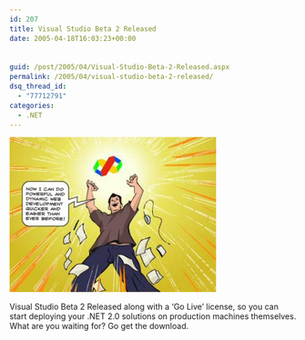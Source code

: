 ```yaml
---
id: 207
title: Visual Studio Beta 2 Released
date: 2005-04-18T16:03:23+00:00


guid: /post/2005/04/Visual-Studio-Beta-2-Released.aspx
permalink: /2005/04/visual-studio-beta-2-released/
dsq_thread_id:
  - "77712791"
categories:
  - .NET
---
```

<p><img height="273" alt="GetvwdgraphicS" src="/wp-content/uploads/contentbinary/getvwdgraphicS.jpg" width="363" border="0" /></p>
<p>Visual Studio Beta 2 Released along with a&nbsp;&lsquo;Go Live&rsquo; license, so you can start deploying your&nbsp;.NET 2.0 solutions on production machines themselves. What are you waiting for? Go get the download.</p>